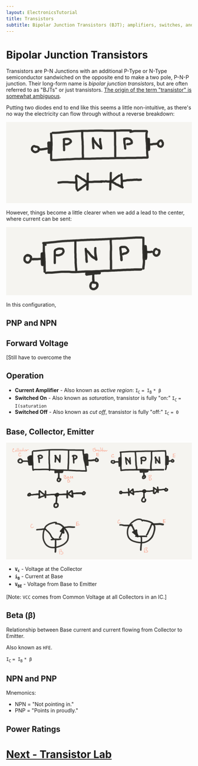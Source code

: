 ```yaml
---
layout: ElectronicsTutorial
title: Transistors
subtitle: Bipolar Junction Transistors (BJT); amplifiers, switches, and the fundamental building blocks of modern electronics.
---
```


# Bipolar Junction Transistors

Transistors are P-N Junctions with an additional P-Type or N-Type semiconductor sandwiched on the opposite end to make a two pole, P-N-P junction. Their long-form name is _bipolar junction transistors_, but are often referred to as "BJTs" or just transistors. [The origin of the term "transistor" is somewhat ambiguous](https://en.wikipedia.org/wiki/History_of_the_transistor#Origin_of_the_term).

Putting two diodes end to end like this seems a little non-intuitive, as there's no way the electricity can flow through without a reverse breakdown:

![](../Sketches/PNP_No_Base.png)

However, things become a little clearer when we add a lead to the center, where current can be sent:

![](../Sketches/PNP_w_Base.png)

In this configuration, 

## PNP and NPN



## Forward Voltage

[Still have to overcome the 


## Operation

* **Current Amplifier** - Also known as _active region_: `I`<sub>`C`</sub> `= I`<sub>`B`</sub> `* β`
* **Switched On** - Also known as _saturation_, transistor is fully "on:" `I`<sub>`C`</sub> `= I(saturation`
* **Switched Off** - Also known as _cut off_, transistor is fully "off:" `I`<sub>`C`</sub> `= 0`


## Base, Collector, Emitter

![](../Sketches/BJT_diagrams.png)


 * **`V`<sub>`c`</sub>** - Voltage at the Collector
 * **`i`<sub>`B`</sub>** - Current at Base
 * **`V`<sub>`BE`</sub>** - Voltage from Base to Emitter

 
[Note: `VCC` comes from Common Voltage at all Collectors in an IC.]

## Beta (β)

Relationship between Base current and current flowing from Collector to Emitter.

Also known as `HFE`.

`I`<sub>`C`</sub> `= I`<sub>`B`</sub> `* β`


## NPN and PNP

Mnemonics:

* NPN = "Not pointing in."
* PNP = "Points in proudly."

## Power Ratings

# [Next - Transistor Lab](../Transistor_Lab)